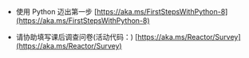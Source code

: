 * 使用 Python 迈出第一步 [https://aka.ms/FirstStepsWithPython-8](https://aka.ms/FirstStepsWithPython-8)

* 请协助填写课后调查问卷(活动代码：)
[https://aka.ms/Reactor/Survey](https://aka.ms/Reactor/Survey)